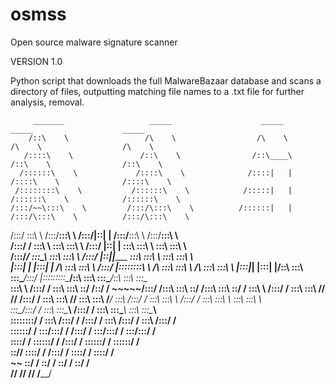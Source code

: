 # osmss
                                 
Open source malware signature scanner

VERSION 1.0

Python script that downloads the full MalwareBazaar database and scans a directory of files, outputting matching file names to a .txt file for further analysis, removal.

         _______                   _____                    _____                    _____                    _____          
        /::\    \                 /\    \                  /\    \                  /\    \                  /\    \         
       /::::\    \               /::\    \                /::\____\                /::\    \                /::\    \        
      /::::::\    \             /::::\    \              /::::|   |               /::::\    \              /::::\    \       
     /::::::::\    \           /::::::\    \            /:::::|   |              /::::::\    \            /::::::\    \      
    /:::/~~\:::\    \         /:::/\:::\    \          /::::::|   |             /:::/\:::\    \          /:::/\:::\    \     
   /:::/    \:::\    \       /:::/__\:::\    \        /:::/|::|   |            /:::/__\:::\    \        /:::/__\:::\    \    
  /:::/    / \:::\    \      \:::\   \:::\    \      /:::/ |::|   |            \:::\   \:::\    \       \:::\   \:::\    \   
 /:::/____/   \:::\____\   ___\:::\   \:::\    \    /:::/  |::|___|______    ___\:::\   \:::\    \    ___\:::\   \:::\    \  
|:::|    |     |:::|    | /\   \:::\   \:::\    \  /:::/   |::::::::\    \  /\   \:::\   \:::\    \  /\   \:::\   \:::\    \ 
|:::|____|     |:::|    |/::\   \:::\   \:::\____\/:::/    |:::::::::\____\/::\   \:::\   \:::\____\/::\   \:::\   \:::\____\
 \:::\    \   /:::/    / \:::\   \:::\   \::/    /\::/    / ~~~~~/:::/    /\:::\   \:::\   \::/    /\:::\   \:::\   \::/    /
  \:::\    \ /:::/    /   \:::\   \:::\   \/____/  \/____/      /:::/    /  \:::\   \:::\   \/____/  \:::\   \:::\   \/____/ 
   \:::\    /:::/    /     \:::\   \:::\    \                  /:::/    /    \:::\   \:::\    \       \:::\   \:::\    \     
    \:::\__/:::/    /       \:::\   \:::\____\                /:::/    /      \:::\   \:::\____\       \:::\   \:::\____\    
     \::::::::/    /         \:::\  /:::/    /               /:::/    /        \:::\  /:::/    /        \:::\  /:::/    /    
      \::::::/    /           \:::\/:::/    /               /:::/    /          \:::\/:::/    /          \:::\/:::/    /     
       \::::/    /             \::::::/    /               /:::/    /            \::::::/    /            \::::::/    /      
        \::/____/               \::::/    /               /:::/    /              \::::/    /              \::::/    /       
         ~~                      \::/    /                \::/    /                \::/    /                \::/    /        
                                  \/____/                  \/____/                  \/____/                  \/____/         
                                                                                                                             
